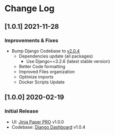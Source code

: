 # Change Log

## [1.0.1] 2021-11-28
### Improvements & Fixes

- Bump Django Codebase to [v2.0.4](https://github.com/app-generator/boilerplate-code-django-dashboard/releases)
  - Dependencies update (all packages)
    - Use Django==3.2.6 (latest stable version)
  - Better Code formatting
  - Improved Files organization
  - Optimize imports
  - Docker Scripts Update 

## [1.0.0] 2020-02-19
### Initial Release

- UI: [Jinja Paper PRO](https://github.com/app-generator/jinja-paper-dashboard-pro) v1.0.0
- Codebase: [Django Dashboard](https://github.com/app-generator/boilerplate-code-django-dashboard) v1.0.4
